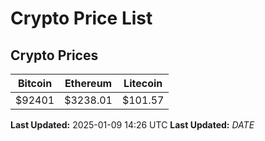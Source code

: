 # Crypto Price List

## Crypto Prices
| Bitcoin | Ethereum | Litecoin |
| ------- | -------- | -------- |
| $92401 | $3238.01 | $101.57 |
**Last Updated:** 2025-01-09 14:26 UTC
**Last Updated:** $DATE$
